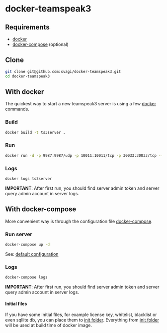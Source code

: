 # docker-teamspeak3

## Requirements
- [docker](https://github.com/docker/docker)
- [docker-compose](https://github.com/docker/compose) (optional)

## Clone
```sh
git clone git@github.com:svagi/docker-teamspeak3.git
cd docker-teamspeak3
```

## With docker
The quickest way to start a new teamspeak3 server is using a few [docker](https://github.com/docker/docker) commands.

### Build
```sh
docker build -t ts3server .
```

### Run
```sh
docker run -d -p 9987:9987/udp -p 10011:10011/tcp -p 30033:30033/tcp --restart=always --name=ts3server ts3server
```

### Logs
```sh
docker logs ts3server
```
**IMPORTANT**: After first run, you should find server admin token and server query admin account in server logs.

## With docker-compose
More convenient way is through the configuration file  [docker-compose](https://github.com/docker/compose).

### Run server
```sh
docker-compose up -d
```
See: [default configuration](docker-compose.yml)

### Logs
```sh
docker-compose logs
```
**IMPORTANT**: After first run, you should find server admin token and server query admin account in server logs.

#### Initial files

If you have some initial files, for example license key, whitelist, blacklist or even sqllite db, you can place them to [init folder](init). Everything from [init folder](init) will be used at build time of docker image.

